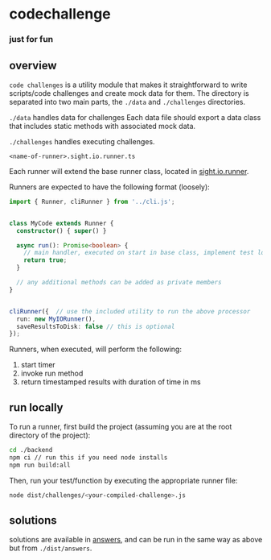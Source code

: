 # codechallenge

### just for fun


## overview

`code challenges` is a utility module that makes it straightforward to write scripts/code challenges and create mock data for them. The directory is separated into two main parts, the `./data` and `./challenges` directories.

`./data` handles data for challenges
Each data file should export a data class that includes static methods with associated mock data.

`./challenges` handles executing challenges.

`<name-of-runner>.sight.io.runner.ts`

Each runner will extend the base runner class, located in [sight.io.runner](sight.io.runner.ts).

Runners are expected to have the following format (loosely):

```ts
import { Runner, cliRunner } from '../cli.js';


class MyCode extends Runner {
  constructor() { super() }

  async run(): Promise<boolean> {
    // main handler, executed on start in base class, implement test logic here
    return true;
  }

  // any additional methods can be added as private members
}


cliRunner({  // use the included utility to run the above processor
  run: new MyIORunner(),
  saveResultsToDisk: false // this is optional
});
```

Runners, when executed, will perform the following:

  1. start timer
  2. invoke run method
  3. return timestamped results with duration of time in ms


## run locally

To run a runner, first build the project (assuming you are at the root directory of the project):
```bash
cd ./backend
npm ci // run this if you need node installs
npm run build:all
```

Then, run your test/function by executing the appropriate runner file:
```bash
node dist/challenges/<your-compiled-challenge>.js
```


## solutions

solutions are available in [answers](./answers/), and can be run in the same way as above but from `./dist/answers`.